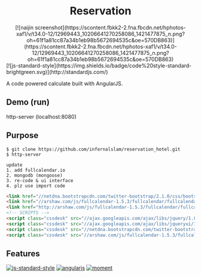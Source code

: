 # <center>Reservation</center>
<center>[![naijin screenshot](https://scontent.fbkk2-2.fna.fbcdn.net/hphotos-xaf1/v/t34.0-12/12969443_10206641270258086_1421477875_n.png?oh=61f1a81cc87a34b1eb98b5672694535c&oe=570DB863)](https://scontent.fbkk2-2.fna.fbcdn.net/hphotos-xaf1/v/t34.0-12/12969443_10206641270258086_1421477875_n.png?oh=61f1a81cc87a34b1eb98b5672694535c&oe=570DB863)</center>
 [![js-standard-style](https://img.shields.io/badge/code%20style-standard-brightgreen.svg)](http://standardjs.com/)

A code powered calculate built with AngularJS.

<!-- [![naijin screenshot](https://scontent.fbkk5-2.fna.fbcdn.net/hphotos-xal1/v/t1.0-0/s480x480/12523882_10206499474193273_4125151883913339053_n.jpg?oh=3682a2d5fb3ceab61a5aec429f045147&oe=5780B991)](https://scontent.fbkk5-2.fna.fbcdn.net/hphotos-xal1/v/t1.0-0/s480x480/12523882_10206499474193273_4125151883913339053_n.jpg?oh=3682a2d5fb3ceab61a5aec429f045147&oe=5780B991) -->

## Demo (run)

http-server (localhost:8080)

## Purpose

```
$ git clone https://github.com/infernalslam/reservation_hotel.git
$ http-server
```
```
update 
1. add fullcalendar.io
2. mongodb (mongoose)
3. re-code & ui interface
4. plz use import code
```
```html
<link href="//netdna.bootstrapcdn.com/twitter-bootstrap/2.1.0/css/bootstrap-combined.min.css" rel="stylesheet" />
<link href="//arshaw.com/js/fullcalendar-1.5.3/fullcalendar/fullcalendar.css" rel="stylesheet" />
<link href="http://arshaw.com/js/fullcalendar-1.5.3/fullcalendar/fullcalendar.print.css" rel="stylesheet" />
<!-- SCRIPTS -->
<script class="cssdesk" src="//ajax.googleapis.com/ajax/libs/jquery/1.8.0/jquery.min.js" type="text/javascript"></script>
<script class="cssdesk" src="//ajax.googleapis.com/ajax/libs/jqueryui/1.8.23/jquery-ui.min.js" type="text/javascript"></script>
<script class="cssdesk" src="//netdna.bootstrapcdn.com/twitter-bootstrap/2.1.0/js/bootstrap.min.js" type="text/javascript"></script>
<script class="cssdesk" src="//arshaw.com/js/fullcalendar-1.5.3/fullcalendar/fullcalendar.min.js" type="text/javascript"></script>
```

## Features
[![js-standard-style](https://cdn.rawgit.com/feross/standard/master/badge.svg)](https://github.com/feross/standard)
[![angularjs](http://code-maven.com/img/angularjs.png)](http://code-maven.com/img/angularjs.png)
[![moment](https://www.drupal.org/files/project-images/momentjs_0.png)](https://www.drupal.org/files/project-images/momentjs_0.png)

